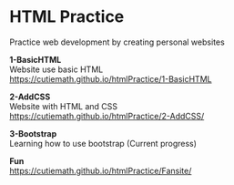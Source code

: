 # HTML Practice
Practice web development by creating personal websites  
 
**1-BasicHTML**    
Website use basic HTML  
https://cutiemath.github.io/htmlPractice/1-BasicHTML  

**2-AddCSS**  
Website with HTML and CSS   
https://cutiemath.github.io/htmlPractice/2-AddCSS/   
  
**3-Bootstrap**  
Learning how to use bootstrap (Current progress)

**Fun**  
https://cutiemath.github.io/htmlPractice/Fansite/  

